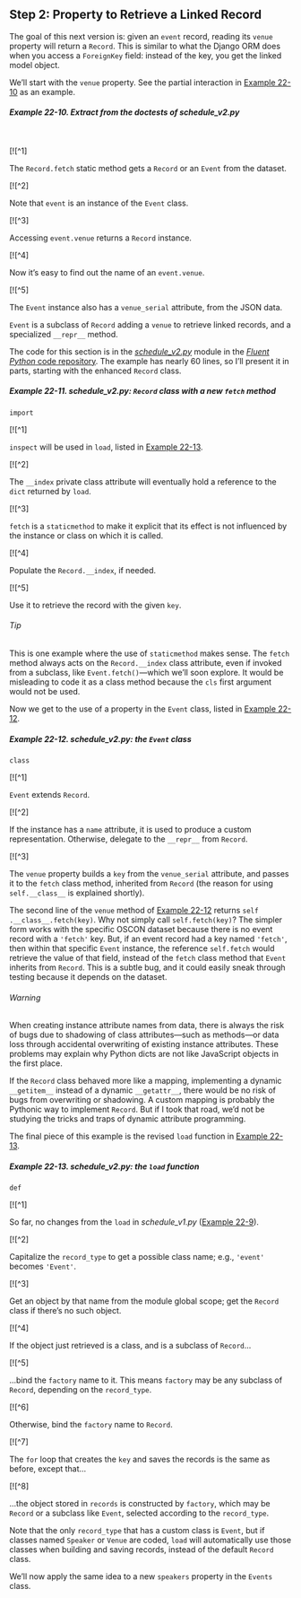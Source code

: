 ## Step 2: Property to Retrieve a Linked Record

The goal of this next version is: given an `event` record, reading its `venue` property will return a `Record`. This is similar to what the Django ORM does when you access a `ForeignKey` field: instead of the key, you get the linked model object.

We’ll start with the `venue` property. See the partial interaction in [Example 22-10](#ex_schedule_v2_demo) as an example.

##### Example 22-10. Extract from the doctests of schedule_v2.py

```
    
```

[![^1]

The `Record.fetch` static method gets a `Record` or an `Event` from the dataset.

[![^2]

Note that `event` is an instance of the `Event` class.

[![^3]

Accessing `event.venue` returns a `Record` instance.

[![^4]

Now it’s easy to find out the name of an `event.venue`.

[![^5]

The `Event` instance also has a `venue_serial` attribute, from the JSON data.

`Event` is a subclass of `Record` adding a `venue` to retrieve linked records, and a specialized `__repr__` method.

The code for this section is in the [_schedule_v2.py_](https://fpy.li/22-8) module in the [_Fluent Python_ code repository](https://fpy.li/code). The example has nearly 60 lines, so I’ll present it in parts, starting with the enhanced `Record` class.

##### Example 22-11. schedule_v2.py: `Record` class with a new `fetch` method

```
import
```

[![^1]

`inspect` will be used in `load`, listed in [Example 22-13](#ex_schedule_v2_load).

[![^2]

The `__index` private class attribute will eventually hold a reference to the `dict` returned by `load`.

[![^3]

`fetch` is a `staticmethod` to make it explicit that its effect is not influenced by the instance or class on which it is called.

[![^4]

Populate the `Record.__index`, if needed.

[![^5]

Use it to retrieve the record with the given `key`.

###### Tip

This is one example where the use of `staticmethod` makes sense. The `fetch` method always acts on the `Record.__index` class attribute, even if invoked from a subclass, like `Event.fetch()`—which we’ll soon explore. It would be misleading to code it as a class method because the `cls` first argument would not be used.

Now we get to the use of a property in the `Event` class, listed in [Example 22-12](#ex_schedule_v2_event).

##### Example 22-12. schedule_v2.py: the `Event` class

```
class
```

[![^1]

`Event` extends `Record`.

[![^2]

If the instance has a `name` attribute, it is used to produce a custom representation. Otherwise, delegate to the `__repr__` from `Record`.

[![^3]

The `venue` property builds a `key` from the `venue_serial` attribute, and passes it to the `fetch` class method, inherited from `Record` (the reason for using `self.__class__` is explained shortly).

The second line of the `venue` method of [Example 22-12](#ex_schedule_v2_event) returns `self​.__class__.fetch(key)`. Why not simply call `self.fetch(key)`? The simpler form works with the specific OSCON dataset because there is no event record with a `'fetch'` key. But, if an event record had a key named `'fetch'`, then within that specific `Event` instance, the reference `self.fetch` would retrieve the value of that field, instead of the `fetch` class method that `Event` inherits from `Record`. This is a subtle bug, and it could easily sneak through testing because it depends on the dataset.

###### Warning

When creating instance attribute names from data, there is always the risk of bugs due to shadowing of class attributes—such as methods—or data loss through accidental overwriting of existing instance attributes. These problems may explain why Python dicts are not like JavaScript objects in the first place.

If the `Record` class behaved more like a mapping, implementing a dynamic `__getitem__` instead of a dynamic `__getattr__`, there would be no risk of bugs from overwriting or shadowing. A custom mapping is probably the Pythonic way to implement `Record`. But if I took that road, we’d not be studying the tricks and traps of dynamic attribute programming.

The final piece of this example is the revised `load` function in [Example 22-13](#ex_schedule_v2_load).

##### Example 22-13. schedule_v2.py: the `load` function

```
def
```

[![^1]

So far, no changes from the `load` in _schedule_v1.py_ ([Example 22-9](#ex_schedule_v1)).

[![^2]

Capitalize the `record_type` to get a possible class name; e.g., `'event'` becomes `'Event'`.

[![^3]

Get an object by that name from the module global scope; get the `Record` class if there’s no such object.

[![^4]

If the object just retrieved is a class, and is a subclass of `Record`…

[![^5]

…bind the `factory` name to it. This means `factory` may be any subclass of `Record`, depending on the `record_type`.

[![^6]

Otherwise, bind the `factory` name to `Record`.

[![^7]

The `for` loop that creates the `key` and saves the records is the same as before, except that…

[![^8]

…the object stored in `records` is constructed by `factory`, which may be `Record` or a subclass like `Event`, selected according to the `record_type`.

Note that the only `record_type` that has a custom class is `Event`, but if classes named `Speaker` or `Venue` are coded, `load` will automatically use those classes when building and saving records, instead of the default `Record` class.

We’ll now apply the same idea to a new `speakers` property in the `Events` class.